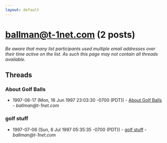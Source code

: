 ```yaml
---
layout: default
---
```


# ballman@t-1net.com (2 posts)

_Be aware that many list participants used multiple email addresses over their time active on the list. As such this page may not contain all threads available._

## Threads

### About Golf Balls
+ 1997-06-17 (Mon, 16 Jun 1997 23:03:30 -0700 (PDT)) - [About Golf Balls](/archive/1997/06/4bbffcce9242a362f1b237bbde7ed499f0e16e9f6621c9fc07a2565571525e34) - _ballman@t-1net.com_

### golf stuff
+ 1997-07-06 (Sun, 6 Jul 1997 05:35:35 -0700 (PDT)) - [golf stuff](/archive/1997/07/218a5e1e91d489a0bf4e696d690743418bb8b32472cf88643c400a331d1c3302) - _ballman@t-1net.com_


